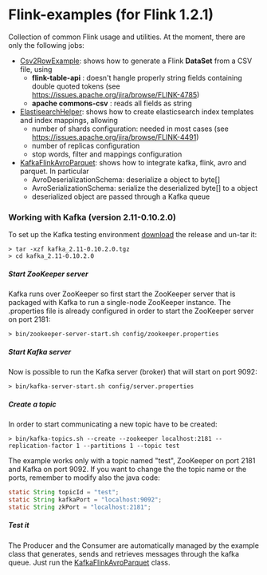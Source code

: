 # Flink-examples (for Flink 1.2.1)

Collection of common Flink usage and utilities.
At the moment, there are only the following jobs:

* [Csv2RowExample](src/main/java/it/okkam/datalinks/batch/flink/datasourcemanager/importers/Csv2RowExample.java): shows how to generate a Flink __DataSet<Row>__ from a CSV file, using
    * __flink-table-api__ : doesn't hangle properly string fields containing double quoted tokens (see https://issues.apache.org/jira/browse/FLINK-4785)
    * __apache commons-csv__ : reads all fields as string
* [ElastisearchHelper](src/main/java/it/okkam/datalinks/batch/flink/elasticsearch/ElasticsearchHelper.java): shows how to create elasticsearch index templates and index mappings, allowing
	* number of shards configuration: needed in most cases (see https://issues.apache.org/jira/browse/FLINK-4491)
	* number of replicas configuration
	* stop words, filter and mappings configuration
* [KafkaFlinkAvroParquet](src/main/java/org/okkam/flink/KafkaFlinkAvroParquet.java): shows how to integrate kafka, flink, avro and parquet. In particular
	* AvroDeserializationSchema: deserialize a <T> object to byte[]
	* AvroSerializationSchema: serialize the deserialized byte[] to a <T> object
	* deserialized object are passed through a Kafka queue

### Working with Kafka (version 2.11-0.10.2.0)

To set up the Kafka testing environment [download](https://www.apache.org/dyn/closer.cgi?path=/kafka/0.10.2.0/kafka_2.11-0.10.2.0.tgz) the release and un-tar it:

```
> tar -xzf kafka_2.11-0.10.2.0.tgz
> cd kafka_2.11-0.10.2.0
```

##### Start ZooKeeper server

Kafka runs over ZooKeeper so first start the ZooKeeper server that is packaged with Kafka to run a single-node ZooKeeper instance. The .properties file is already configured in order to start the ZooKeeper server on port 2181:

```
> bin/zookeeper-server-start.sh config/zookeeper.properties
```

##### Start Kafka server

Now is possible to run the Kafka server (broker) that will start on port 9092:

```
> bin/kafka-server-start.sh config/server.properties
```

##### Create a topic

In order to start communicating a new topic have to be created: 

```
> bin/kafka-topics.sh --create --zookeeper localhost:2181 --replication-factor 1 --partitions 1 --topic test
```

The example works only with a topic named "test", ZooKeeper on port 2181 and Kafka on port 9092. If you want to change the the topic name or the ports, remember to modify also the java code:

```java
static String topicId = "test";
static String kafkaPort = "localhost:9092";
static String zkPort = "localhost:2181";
  ```
##### Test it

The Producer and the Consumer are automatically managed by the example class that generates, sends and retrieves messages through the kafka queue. Just run the [KafkaFlinkAvroParquet](src/main/java/org/okkam/flink/KafkaFlinkAvroParquet.java) class. 
